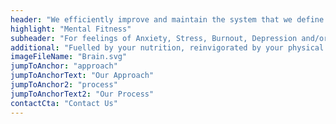 ```yaml
---
header: "We efficiently improve and maintain the system that we define as your "
highlight: "Mental Fitness"
subheader: "For feelings of Anxiety, Stress, Burnout, Depression and/or any inclination to improve your general well-being."
additional: "Fuelled by your nutrition, reinvigorated by your physical activity, upheld by your sleep and understood with your psychotherapy, your mental state is at the heart of our organization."
imageFileName: "Brain.svg"
jumpToAnchor: "approach"
jumpToAnchorText: "Our Approach"
jumpToAnchor2: "process"
jumpToAnchorText2: "Our Process"
contactCta: "Contact Us"
---
```

